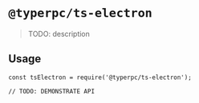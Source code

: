# `@typerpc/ts-electron`

> TODO: description

## Usage

```
const tsElectron = require('@typerpc/ts-electron');

// TODO: DEMONSTRATE API
```

